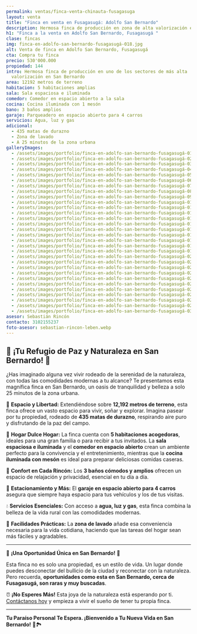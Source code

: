 ```yaml
---
permalink: ventas/finca-venta-chinauta-fusagasuga
layout: venta
title: "Finca en venta en Fusagasugá: Adolfo San Bernardo"
description: Hermosa finca de producción en zona de alta valorización en San Bernardo. Contacta con LEBEN Inmobiliaria y aprovecha esta oferta. ¡Escríbenos!
h1: "Finca a la venta en Adolfo San Bernardo, Fusagasugá "
clase: fincas
img: finca-en-adolfo-san-bernardo-fusagasugá-018.jpg
alt: Venta de finca en Adolfo San Bernardo, Fusagasugá
cta: Compra tu finca
precio: 530'000.000
propiedad: 144
intro: Hermosa finca de producción en uno de los sectores de más alta
  valorización en San Bernardo
area: 12192 metros de terreno
habitacion: 5 habitaciones amplias
sala: Sala espaciosa e iluminada
comedor: Comedor en espacio abierto a la sala
cocina: Cocina iluminada con 1 mesón
bano: 3 baños amplios
garaje: Parqueadero en espacio abierto para 4 carros
servicios: Agua, luz y gas
adicional:
  - 435 matas de durazno
  - Zona de lavado
  - A 25 minutos de la zona urbana
galleryImages:
  - /assets/images/portfolio/finca-en-adolfo-san-bernardo-fusagasugá-01.jpg
  - /assets/images/portfolio/finca-en-adolfo-san-bernardo-fusagasugá-02.jpg
  - /assets/images/portfolio/finca-en-adolfo-san-bernardo-fusagasugá-03.jpg
  - /assets/images/portfolio/finca-en-adolfo-san-bernardo-fusagasugá-04.jpg
  - /assets/images/portfolio/finca-en-adolfo-san-bernardo-fusagasugá-05.jpg
  - /assets/images/portfolio/finca-en-adolfo-san-bernardo-fusagasugá-06.jpg
  - /assets/images/portfolio/finca-en-adolfo-san-bernardo-fusagasugá-07.jpg
  - /assets/images/portfolio/finca-en-adolfo-san-bernardo-fusagasugá-08.jpg
  - /assets/images/portfolio/finca-en-adolfo-san-bernardo-fusagasugá-09.jpg
  - /assets/images/portfolio/finca-en-adolfo-san-bernardo-fusagasugá-010.jpg
  - /assets/images/portfolio/finca-en-adolfo-san-bernardo-fusagasugá-011.jpg
  - /assets/images/portfolio/finca-en-adolfo-san-bernardo-fusagasugá-012.jpg
  - /assets/images/portfolio/finca-en-adolfo-san-bernardo-fusagasugá-013.jpg
  - /assets/images/portfolio/finca-en-adolfo-san-bernardo-fusagasugá-014.jpg
  - /assets/images/portfolio/finca-en-adolfo-san-bernardo-fusagasugá-015.jpg
  - /assets/images/portfolio/finca-en-adolfo-san-bernardo-fusagasugá-016.jpg
  - /assets/images/portfolio/finca-en-adolfo-san-bernardo-fusagasugá-017.jpg
  - /assets/images/portfolio/finca-en-adolfo-san-bernardo-fusagasugá-018.jpg
  - /assets/images/portfolio/finca-en-adolfo-san-bernardo-fusagasugá-019.jpg
  - /assets/images/portfolio/finca-en-adolfo-san-bernardo-fusagasugá-020.jpg
  - /assets/images/portfolio/finca-en-adolfo-san-bernardo-fusagasugá-021.jpg
  - /assets/images/portfolio/finca-en-adolfo-san-bernardo-fusagasugá-022.jpg
  - /assets/images/portfolio/finca-en-adolfo-san-bernardo-fusagasugá-023.jpg
  - /assets/images/portfolio/finca-en-adolfo-san-bernardo-fusagasugá-024.jpg
  - /assets/images/portfolio/finca-en-adolfo-san-bernardo-fusagasugá-025.jpg
  - /assets/images/portfolio/finca-en-adolfo-san-bernardo-fusagasugá-026.jpg
  - /assets/images/portfolio/finca-en-adolfo-san-bernardo-fusagasugá-027.jpg
  - /assets/images/portfolio/finca-en-adolfo-san-bernardo-fusagasugá-028.jpg
  - /assets/images/portfolio/finca-en-adolfo-san-bernardo-fusagasugá-029.jpg
  - /assets/images/portfolio/finca-en-adolfo-san-bernardo-fusagasugá-030.jpg
asesor: Sebastián Rincón
contacto: 3102155237
foto-asesor: sebastian-rincon-leben.webp
---
```

## 🌄 **¡Tu Refugio de Paz y Naturaleza en San Bernardo!** 🌄

¿Has imaginado alguna vez vivir rodeado de la serenidad de la naturaleza, con todas las comodidades modernas a tu alcance? Te presentamos esta magnífica finca en San Bernardo, un oasis de tranquilidad y belleza a solo 25 minutos de la zona urbana.

🌳 **Espacio y Libertad:** Extendiéndose sobre **12,192 metros de terreno**, esta finca ofrece un vasto espacio para vivir, soñar y explorar. Imagina pasear por tu propiedad, rodeado de **435 matas de durazno**, respirando aire puro y disfrutando de la paz del campo.

🏡 **Hogar Dulce Hogar:** La finca cuenta con **5 habitaciones acogedoras**, ideales para una gran familia o para recibir a tus invitados. La **sala espaciosa e iluminada** y el **comedor en espacio abierto** crean un ambiente perfecto para la convivencia y el entretenimiento, mientras que la **cocina iluminada con mesón** es ideal para preparar deliciosas comidas caseras.

🛁 **Confort en Cada Rincón:** Los **3 baños cómodos y amplios** ofrecen un espacio de relajación y privacidad, esencial en tu día a día.

🚗 **Estacionamiento y Más:** El **garaje en espacio abierto para 4 carros** asegura que siempre haya espacio para tus vehículos y los de tus visitas.

💧 **Servicios Esenciales:** Con acceso a **agua, luz y gas**, esta finca combina la belleza de la vida rural con las comodidades modernas.

🧺 **Facilidades Prácticas:** La **zona de lavado** añade esa conveniencia necesaria para la vida cotidiana, haciendo que las tareas del hogar sean más fáciles y agradables.

---

🌟 **¡Una Oportunidad Única en San Bernardo!** 🌟

Esta finca no es solo una propiedad, es un estilo de vida. Un lugar donde puedes desconectar del bullicio de la ciudad y reconectar con la naturaleza. Pero recuerda, **oportunidades como esta en San Bernardo, cerca de Fusagasugá, son raras y muy buscadas**.

⏰ **¡No Esperes Más!** Esta joya de la naturaleza está esperando por ti. [Contáctanos hoy](https://wa.me/57{{page.contacto}}) y empieza a vivir el sueño de tener tu propia finca.

---

**Tu Paraíso Personal Te Espera. ¡Bienvenido a Tu Nueva Vida en San Bernardo!** 🍑🏞️